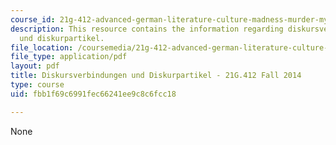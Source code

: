 ```yaml
---
course_id: 21g-412-advanced-german-literature-culture-madness-murder-mysteries-fall-2014
description: This resource contains the information regarding diskursverbindungen
  und diskurpartikel.
file_location: /coursemedia/21g-412-advanced-german-literature-culture-madness-murder-mysteries-fall-2014/fbb1f69c6991fec66241ee9c8c6fcc18_MIT21G_412F14_Wo10-11_Di.pdf
file_type: application/pdf
layout: pdf
title: Diskursverbindungen und Diskurpartikel - 21G.412 Fall 2014
type: course
uid: fbb1f69c6991fec66241ee9c8c6fcc18

---
```

None